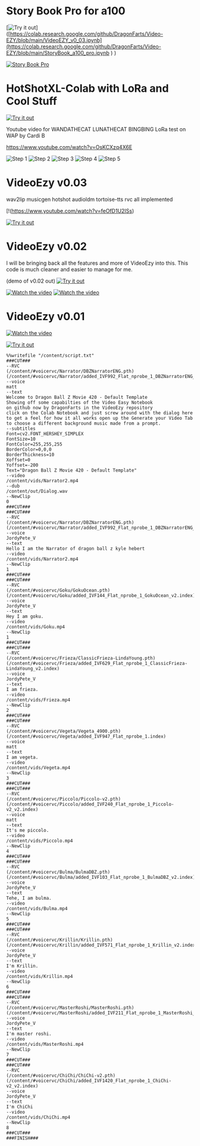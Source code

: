 # Story Book Pro for a100
[![Try it out](https://img.shields.io/badge/Try%20it%20Out-Colab-orange?style=for-the-badge&logo=google-colab)]([https://colab.research.google.com/github/DragonFarts/Video-EZY/blob/main/VideoEZY_v0_03.ipynb](https://colab.research.google.com/github/DragonFarts/Video-EZY/blob/main/StoryBook_a100_pro.ipynb
)
)

[![Story Book Pro](https://img.youtube.com/vi/0h5976Mrgpc/0.jpg)](https://www.youtube.com/watch?v=0h5976Mrgpc)

# HotShotXL-Colab with LoRa and Cool Stuff
[![Try it out](https://img.shields.io/badge/Try%20it%20Out-Colab-orange?style=for-the-badge&logo=google-colab)](https://colab.research.google.com/github/DragonFarts/Video-EZY/blob/main/The_Cats_HotshotXL_wanda_bingbing_and_luna.ipynb
)

Youtube video for WANDATHECAT LUNATHECAT BINGBING  LoRa test on WAP by Cardi B

https://www.youtube.com/watch?v=OsKCXzq4X6E

![Step 1](https://i.imgur.com/4aM2gQ7_d.webp?maxwidth=760&fidelity=grand)
![Step 2](https://i.imgur.com/Kn8Coqp_d.webp?maxwidth=760&fidelity=grand)
![Step 3](https://i.imgur.com/nMByG6O_d.webp?maxwidth=760&fidelity=grand)
![Step 4](https://i.imgur.com/WkEJPmj_d.webp?maxwidth=760&fidelity=grand)
![Step 5](https://i.imgur.com/pMt1O5Z_d.webp?maxwidth=760&fidelity=grand)



# VideoEzy v0.03
wav2lip musicgen hotshot audioldm tortoise-tts rvc   all implemented


[!(https://www.youtube.com/watch?v=feOfD1U2ISs)

[![Try it out](https://img.shields.io/badge/Try%20it%20Out-Colab-orange?style=for-the-badge&logo=google-colab)](https://colab.research.google.com/github/DragonFarts/Video-EZY/blob/main/VideoEZY_v0_03.ipynb
)

# VideoEzy v0.02
I will be bringing back all the features and more of VideoEzy into this.
This code is much cleaner and easier to manage for me.

(demo of v0.02 out)
[![Try it out](https://img.shields.io/badge/Try%20it%20Out-Colab-orange?style=for-the-badge&logo=google-colab)](https://colab.research.google.com/github/DragonFarts/Video-EZY/blob/main/Demo_of_VideoEZY_v0_02.ipynb)


[![Watch the video](https://img.youtube.com/vi/znD8e82xUVk/maxresdefault.jpg)](https://www.youtube.com/watch?v=znD8e82xUVk)
[![Watch the video](https://img.youtube.com/vi/8XEpO0JblKs/maxresdefault.jpg)](https://www.youtube.com/watch?v=8XEpO0JblKs)



# VideoEzy v0.01

[![Watch the video](https://img.youtube.com/vi/nLBsxnWCldc/maxresdefault.jpg)](https://www.youtube.com/watch?v=IZsHXNYtoa4)

[![Try it out](https://img.shields.io/badge/Try%20it%20Out-Colab-orange?style=for-the-badge&logo=google-colab)](https://colab.research.google.com/github/DragonFarts/Video-EZY/blob/main/VideoEzy.ipynb)

```plaintext
%%writefile "/content/script.txt"
###CUT###
--RVC
(/content/#voicervc/Narrator/DBZNarratorENG.pth)
(/content/#voicervc/Narrator/added_IVF992_Flat_nprobe_1_DBZNarratorENG_v2.index)
--voice
matt
--text
Welcome to Dragon Ball Z Movie 420 - Default Template
Showing off some capabilties of the Video Easy Notebook
on github now by DragonFarts in the VideoEzy repository
click on the Colab Notebook and just screw around with the dialog here
to get a feel for how it all works open up the Generate your Video Tab
to choose a different background music made from a prompt.
--subtitles
Font=cv2.FONT_HERSHEY_SIMPLEX
FontSize=10
FontColor=255,255,255
BorderColor=0,0,0
BorderThickness=10
Xoffset=0
Yoffset=-200
Text="Dragon Ball Z Movie 420 - Default Template"
--video
/content/vids/Narrator2.mp4
--dub
/content/out/Dialog.wav
--NewClip
0
###CUT###
###CUT###
--RVC
(/content/#voicervc/Narrator/DBZNarratorENG.pth)
(/content/#voicervc/Narrator/added_IVF992_Flat_nprobe_1_DBZNarratorENG_v2.index)
--voice
JordyPete_V
--text
Hello I am the Narrator of dragon ball z kyle hebert
--video
/content/vids/Narrator2.mp4
--NewClip
1
###CUT###
###CUT###
--RVC
(/content/#voicervc/Goku/GokuOcean.pth)
(/content/#voicervc/Goku/added_IVF144_Flat_nprobe_1_GokuOcean_v2.index)
--voice
JordyPete_V
--text
Hey I am goku.
--video
/content/vids/Goku.mp4
--NewClip
1
###CUT###
###CUT###
--RVC
(/content/#voicervc/Frieza/ClassicFrieza-LindaYoung.pth)
(/content/#voicervc/Frieza/added_IVF629_Flat_nprobe_1_ClassicFrieza-LindaYoung_v2.index)
--voice
JordyPete_V
--text
I am frieza.
--video
/content/vids/Frieza.mp4
--NewClip
2
###CUT###
###CUT###
--RVC
(/content/#voicervc/Vegeta/Vegeta_4900.pth)
(/content/#voicervc/Vegeta/added_IVF947_Flat_nprobe_1.index)
--voice
matt
--text
I am vegeta.
--video
/content/vids/Vegeta.mp4
--NewClip
3
###CUT###
###CUT###
--RVC
(/content/#voicervc/Piccolo/Piccolo-v2.pth)
(/content/#voicervc/Piccolo/added_IVF240_Flat_nprobe_1_Piccolo-v2_v2.index)
--voice
matt
--text
It's me piccolo.
--video
/content/vids/Piccolo.mp4
--NewClip
4
###CUT###
###CUT###
--RVC
(/content/#voicervc/Bulma/BulmaDBZ.pth)
(/content/#voicervc/Bulma/added_IVF103_Flat_nprobe_1_BulmaDBZ_v2.index)
--voice
JordyPete_V
--text
Tehe, I am bulma.
--video
/content/vids/Bulma.mp4
--NewClip
5
###CUT###
###CUT###
--RVC
(/content/#voicervc/Krillin/Krillin.pth)
(/content/#voicervc/Krillin/added_IVF571_Flat_nprobe_1_Krillin_v2.index)
--voice
JordyPete_V
--text
I'm Krillin.
--video
/content/vids/Krillin.mp4
--NewClip
6
###CUT###
###CUT###
--RVC
(/content/#voicervc/MasterRoshi/MasterRoshi.pth)
(/content/#voicervc/MasterRoshi/added_IVF211_Flat_nprobe_1_MasterRoshi_v2.index)
--voice
JordyPete_V
--text
I'm master roshi.
--video
/content/vids/MasterRoshi.mp4
--NewClip
7
###CUT###
###CUT###
--RVC
(/content/#voicervc/ChiChi/ChiChi-v2.pth)
(/content/#voicervc/ChiChi/added_IVF1420_Flat_nprobe_1_ChiChi-v2_v2.index)
--voice
JordyPete_V
--text
I'm ChiChi
--video
/content/vids/ChiChi.mp4
--NewClip
8
###CUT###
###FINISH###
